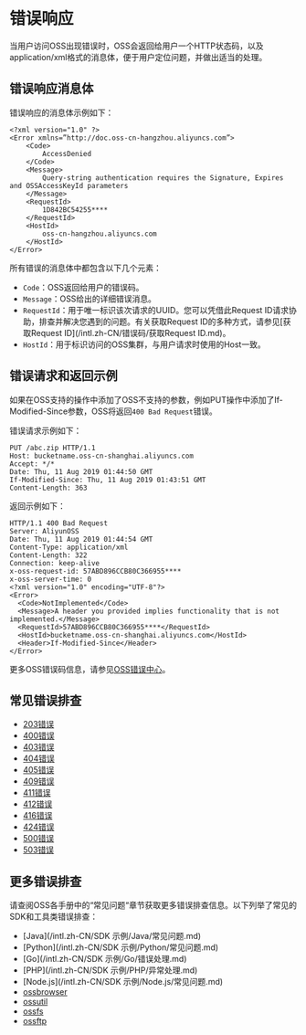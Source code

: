 # 错误响应

当用户访问OSS出现错误时，OSS会返回给用户一个HTTP状态码，以及application/xml格式的消息体，便于用户定位问题，并做出适当的处理。

## 错误响应消息体

错误响应的消息体示例如下：

```
<?xml version="1.0" ?>
<Error xmlns=”http://doc.oss-cn-hangzhou.aliyuncs.com”>
    <Code>
        AccessDenied
    </Code>
    <Message>
        Query-string authentication requires the Signature, Expires and OSSAccessKeyId parameters
    </Message>
    <RequestId>
        1D842BC54255****
    </RequestId>
    <HostId>
        oss-cn-hangzhou.aliyuncs.com
    </HostId>
</Error>
```

所有错误的消息体中都包含以下几个元素：

-   `Code`：OSS返回给用户的错误码。
-   `Message`：OSS给出的详细错误消息。
-   `RequestId`：用于唯一标识该次请求的UUID。您可以凭借此Request ID请求协助，排查并解决您遇到的问题。有关获取Request ID的多种方式，请参见[获取Request ID](/intl.zh-CN/错误码/获取Request ID.md)。
-   `HostId`：用于标识访问的OSS集群，与用户请求时使用的Host一致。

## 错误请求和返回示例

如果在OSS支持的操作中添加了OSS不支持的参数，例如PUT操作中添加了If-Modified-Since参数，OSS将返回`400 Bad Request`错误。

错误请求示例如下：

```
PUT /abc.zip HTTP/1.1
Host: bucketname.oss-cn-shanghai.aliyuncs.com
Accept: */*
Date: Thu, 11 Aug 2019 01:44:50 GMT
If-Modified-Since: Thu, 11 Aug 2019 01:43:51 GMT
Content-Length: 363
```

返回示例如下：

```
HTTP/1.1 400 Bad Request
Server: AliyunOSS
Date: Thu, 11 Aug 2019 01:44:54 GMT
Content-Type: application/xml
Content-Length: 322
Connection: keep-alive
x-oss-request-id: 57ABD896CCB80C366955****
x-oss-server-time: 0
<?xml version="1.0" encoding="UTF-8"?>
<Error>
  <Code>NotImplemented</Code>
  <Message>A header you provided implies functionality that is not implemented.</Message>
  <RequestId>57ABD896CCB80C366955****</RequestId>
  <HostId>bucketname.oss-cn-shanghai.aliyuncs.com</HostId>
  <Header>If-Modified-Since</Header>
</Error>
```

更多OSS错误码信息，请参见[OSS错误中心](https://error-center.alibabacloud.com/status/product/Oss)。

## 常见错误排查

-   [203错误](/intl.zh-CN/错误码/203错误.md)
-   [400错误](/intl.zh-CN/错误码/400错误.md)
-   [403错误](/intl.zh-CN/错误码/403错误.md)
-   [404错误](/intl.zh-CN/错误码/404错误.md)
-   [405错误](/intl.zh-CN/错误码/405错误.md)
-   [409错误](/intl.zh-CN/错误码/409错误.md)
-   [411错误](/intl.zh-CN/错误码/411错误.md)
-   [412错误](/intl.zh-CN/错误码/412错误.md)
-   [416错误](/intl.zh-CN/错误码/416错误.md)
-   [424错误](/intl.zh-CN/错误码/424错误.md)
-   [500错误](/intl.zh-CN/错误码/500错误.md)
-   [503错误](/intl.zh-CN/错误码/503错误.md)

## 更多错误排查

请查阅OSS各手册中的“常见问题“章节获取更多错误排查信息。以下列举了常见的SDK和工具类错误排查：

-   [Java](/intl.zh-CN/SDK 示例/Java/常见问题.md)
-   [Python](/intl.zh-CN/SDK 示例/Python/常见问题.md)
-   [Go](/intl.zh-CN/SDK 示例/Go/错误处理.md)
-   [PHP](/intl.zh-CN/SDK 示例/PHP/异常处理.md)
-   [Node.js](/intl.zh-CN/SDK 示例/Node.js/常见问题.md)
-   [ossbrowser](/intl.zh-CN/常用工具/图形化管理工具ossbrowser/常见问题.md)
-   [ossutil](/intl.zh-CN/常用工具/命令行工具ossutil/常见问题.md)
-   [ossfs](/intl.zh-CN/常用工具/ossfs/常见问题.md)
-   [ossftp](/intl.zh-CN/常用工具/ossftp/常见问题.md)

